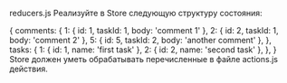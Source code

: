   reducers.js
Реализуйте в Store следующую структуру состояния:

{
  comments: {
    1: { id: 1, taskId: 1, body: 'comment 1' },
    2: { id: 2, taskId: 1, body: 'comment 2' },
    5: { id: 5, taskId: 2, body: 'another comment' },
  },
  tasks: {
    1: { id: 1, name: 'first task' },
    2: { id: 2, name: 'second task' },
  },
}
Store должен уметь обрабатывать перечисленные в файле actions.js действия.